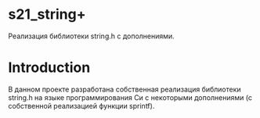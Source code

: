 # s21_string+

Реализация библиотеки string.h с дополнениями.

# Introduction

В данном проекте разработана собственная реализация библиотеки string.h на языке программирования Си с некоторыми дополнениями (с собственной реализацией функции sprintf).


